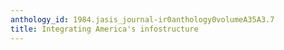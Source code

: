 ```yaml
---
anthology_id: 1984.jasis_journal-ir0anthology0volumeA35A3.7
title: Integrating America's infostructure
---
```

